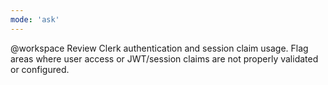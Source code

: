 ```yaml
---
mode: 'ask'
---
```

@workspace Review Clerk authentication and session claim usage. Flag areas where user access or JWT/session claims are not properly validated or configured.